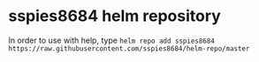 ﻿# sspies8684 helm repository
 
In order to use with help, type
```helm repo add sspies8684 https://raw.githubusercontent.com/sspies8684/helm-repo/master```
